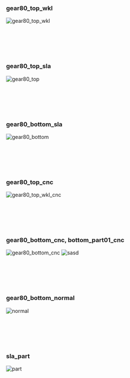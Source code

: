 ### gear80_top_wkl<br/>
![gear80_top_wkl](https://github.com/cosmosalad/Gear80/assets/45204109/59be2755-b29f-4cda-9ee6-951181319bc5)

<br/><br/><br/><br/>


### gear80_top_sla<br/>
![gear80_top](https://github.com/cosmosalad/Gear80/assets/45204109/5c2c1ed2-4286-40b1-84b8-9cdbdec5ab82)

<br/><br/><br/><br/>


### gear80_bottom_sla<br/>
![gear80_bottom](https://github.com/cosmosalad/Gear80/assets/45204109/0af8f096-a770-48ad-a6cd-8890b8047f2c)

<br/><br/><br/><br/>


### gear80_top_cnc<br/>
![gear80_top_wkl_cnc](https://github.com/cosmosalad/Gear80/assets/45204109/cf749258-fe1d-420b-a35e-f2be7e5c2c50)

<br/><br/><br/><br/>


### gear80_bottom_cnc, bottom_part01_cnc<br/>
![gear80_bottom_cnc](https://github.com/cosmosalad/Gear80/assets/45204109/8ecf8a1b-cd4f-4bd0-8e21-c1b7964a9615)
![sasd](https://github.com/cosmosalad/Gear80/assets/45204109/460d6543-6eca-4049-b307-41ccb176e705)

<br/><br/><br/><br/>


### gear80_bottom_normal<br/>
![normal](https://github.com/cosmosalad/Gear80/assets/45204109/d926b3b1-cef5-4017-9bd8-024861e195e3)

<br/><br/><br/><br/>


### sla_part<br/>
![part](https://github.com/cosmosalad/Gear80/assets/45204109/1e62e0c7-8a20-44f2-94f9-026dafcdcf8b)

